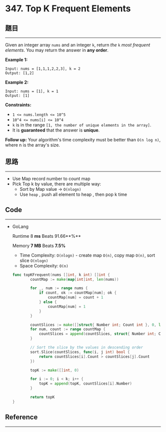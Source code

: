 # 347. Top K Frequent Elements

## 題目

---

Given an integer array `nums` and an integer `k`, return *the* `k` *most frequent elements*. You may return the answer in **any order**.

**Example 1:**

```
Input: nums = [1,1,1,2,2,3], k = 2
Output: [1,2]

```

**Example 2:**

```
Input: nums = [1], k = 1
Output: [1]

```

**Constraints:**

- `1 <= nums.length <= 10^5`
- `10^4 <= nums[i] <= 10^4`
- `k` is in the range `[1, the number of unique elements in the array]`.
- It is **guaranteed** that the answer is **unique**.

**Follow up:** Your algorithm's time complexity must be better than `O(n log n)`, where n is the array's size.

## 思路

---

- Use Map record number to count map
- Pick Top k by value, there are multiple way:
    - Sort by Map  value  → `O(nlogn)`
    - Use `heap`  , push all element to heap , then pop k time

## Code

---

- GoLang
    
    Runtime 8 **ms** Beats 91.66**%**
    
    Memory **7 MB** Beats **7.5%**
    
    - Time Complexity: `O(nlogn)`  -  create map `O(n)`, copy map `O(n)`, sort slice `O(nlogn)`
    - Space Complexity: `O(n)`
    
    ```go
    func topKFrequent(nums []int, k int) []int {
            countMap := make(map[int]int, len(nums))
    
            for _, num := range nums {
                if count, ok := countMap[num]; ok {
                    countMap[num] = count + 1
                } else {
                    countMap[num] = 1
                }
            }
    
            countSlices := make([]struct{ Number int; Count int }, 0, len(nums))
            for num, count := range countMap {
                countSlices = append(countSlices, struct{ Number int; Count int }{num, count})
            }
    
            // Sort the slice by the values in descending order
            sort.Slice(countSlices, func(i, j int) bool {
                return countSlices[i].Count > countSlices[j].Count
            })
    
            topK := make([]int, 0)
    
            for i := 0; i < k; i++ {
                topK = append(topK, countSlices[i].Number)
            }
    
            return topK
    }
    ```
    

## Reference

---